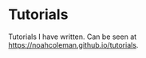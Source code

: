 Tutorials
=========

Tutorials I have written.  Can be seen at https://noahcoleman.github.io/tutorials.
